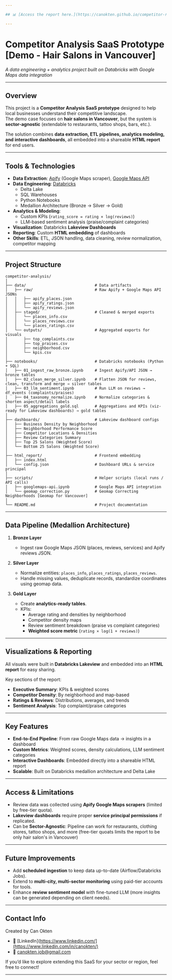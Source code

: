 ```yaml
---

## 📊 [Access the report here.](https://canokten.github.io/competitor-report-public/)

---
```


# Competitor Analysis SaaS Prototype [Demo - Hair Salons in Vancouver]

*A data engineering + analytics project built on Databricks with Google Maps data integration*

---

## Overview
This project is a **Competitor Analysis SaaS prototype** designed to help local businesses understand their competitive landscape.  
The demo case focuses on **hair salons in Vancouver**, but the system is **sector-agnostic** (extendable to restaurants, tattoo shops, bars, etc.).

The solution combines **data extraction, ETL pipelines, analytics modeling, and interactive dashboards**, all embedded into a shareable **HTML report** for end users.

---

## Tools & Technologies
- **Data Extraction**: [Apify](https://apify.com/) (Google Maps scraper),  [Google Maps API](https://developers.google.com/maps/documentation/places/web-service/overview)
- **Data Engineering**: [Databricks](https://www.databricks.com/)  
  - Delta Lake  
  - SQL Warehouses  
  - Python Notebooks  
  - Medallion Architecture (Bronze → Silver → Gold)
- **Analytics & Modeling**:
  - Custom KPIs (`rating_score = rating × log(reviews)`)
  - LLM-based sentiment analysis (praise/complaint categories)
- **Visualization**: Databricks **Lakeview Dashboards**
- **Reporting**: Custom **HTML embedding** of dashboards
- **Other Skills**: ETL, JSON handling, data cleaning, review normalization, competitor mapping

---

## Project Structure
```text
competitor-analysis/
│
├── data/                              # Data artifacts
│   ├── raw/                           # Raw Apify + Google Maps API JSONs
│   │   ├── apify_places.json
│   │   ├── apify_ratings.json
│   │   └── apify_reviews.json
│   ├── staged/                        # Cleaned & merged exports
│   │   └── places_info.csv
│   │   └── places_reviews.csv
│   │   └── places_ratings.csv
│   └── outputs/                       # Aggregated exports for visuals
│       ├── top_complaints.csv
│       ├── top_praises.csv
│       ├── neighborhood.csv
│       └── kpis.csv
│
├── notebooks/                         # Databricks notebooks (Python + SQL)
│   ├── 01_ingest_raw_bronze.ipynb     # Ingest Apify/API JSON → bronze tables
│   ├── 02_clean_merge_silver.ipynb    # Flatten JSON for reviews, clean, transform and merge → silver tables
│   ├── 03_llm_sentiment.ipynb         # Run LLM on reviews → df_events (complaints/praises)
│   ├── 04_taxonomy_normalize.ipynb    # Normalize categories & shorten aspect/detail labels
│   ├── 05_aggregations_gold.sql       # Aggregations and KPIs (viz-ready for Lakeview dashboards) → gold tables
│
├── dashboards/                        # Lakeview dashboard configs
│   ├── Business Density by Neighborhood
│   ├── Neighborhood Performance Score
│   ├── Competitor Locations & Densities
│   ├── Review Categories Summary
│   ├── Top 25 Salons (Weighted Score)
│   └── Bottom 25 Salons (Weighted Score)
│
├── html_report/                       # Frontend embedding
│   ├── index.html
│   └── config.json                    # Dashboard URLs & service principal
│
├── scripts/                           # Helper scripts (local runs / API calls)
│   ├── googlemaps-api.ipynb           # Google Maps API integration
│   └── geomap_correction.py           # Geomap Correcting Neighborhoods [Geomap for Vancouver]
│
└── README.md                          # Project documentation
```
---

## Data Pipeline (Medallion Architecture)

1. **Bronze Layer**  
   - Ingest raw Google Maps JSON (places, reviews, services) and Apify reviews JSON.

2. **Silver Layer**  
   - Normalize entities: `places_info`, `places_ratings`, `places_reviews`.  
   - Handle missing values, deduplicate records, standardize coordinates using geomap data.

3. **Gold Layer**  
   - Create **analytics-ready tables**.  
   - KPIs:
     - Average rating and densities by neighborhood  
     - Competitor density maps 
     - Review sentiment breakdown (praise vs complaint categories)  
     - **Weighted score metric** (`rating × log(1 + reviews)`)

---

## Visualizations & Reporting
All visuals were built in **Databricks Lakeview** and embedded into an **HTML report** for easy sharing.  

Key sections of the report:
- **Executive Summary**: KPIs & weighted scores
- **Competitor Density**: By neighborhood and map-based
- **Ratings & Reviews**: Distributions, averages, and trends
- **Sentiment Analysis**: Top complaint/praise categories

---

## Key Features
- **End-to-End Pipeline**: From raw Google Maps data → insights in a dashboard  
- **Custom Metrics**: Weighted scores, density calculations, LLM sentiment categories  
- **Interactive Dashboards**: Embedded directly into a shareable HTML report  
- **Scalable**: Built on Databricks medallion architecture and Delta Lake  

---

## Access & Limitations
- Review data was collected using **Apify Google Maps scrapers** (limited by free-tier quota).  
- **Lakeview dashboards** require proper **service principal permissions** if replicated.
- Can be **Sector-Agnostic**: Pipeline can work for restaurants, clothing stores, tattoo shops, and more (free-tier quoats limits the report to be only hair salon's in Vancouver)

---

## Future Improvements
- Add **scheduled ingestion** to keep data up-to-date (Airflow/Databricks Jobs).  
- Extend to **multi-city, multi-sector monitoring** using paid-tier accounts for tools.
- Enhance **review sentiment model** with fine-tuned LLM (more insights can be generated depending on client needs). 

---

## Contact Info
Created by Can Okten  
- 💼 [LinkedIn](https://www.linkedin.com/](https://www.linkedin.com/in/canokten/)
- 📧 canokten.job@gmail.com 

If you’d like to explore extending this SaaS for your sector or region, feel free to connect!

---
